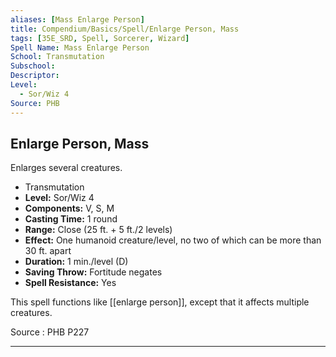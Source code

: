 ```yaml
---
aliases: [Mass Enlarge Person]
title: Compendium/Basics/Spell/Enlarge Person, Mass
tags: [35E_SRD, Spell, Sorcerer, Wizard]
Spell Name: Mass Enlarge Person
School: Transmutation
Subschool: 
Descriptor: 
Level:
  - Sor/Wiz 4
Source: PHB
---
```



## Enlarge Person, Mass

Enlarges several creatures.

*   Transmutation
*   **Level:** Sor/Wiz 4
*   **Components:** V, S, M
*   **Casting Time:** 1 round
*   **Range:** Close (25 ft. + 5 ft./2 levels)
*   **Effect:** One humanoid creature/level, no two of which can be more than 30 ft. apart
*   **Duration:** 1 min./level (D)
*   **Saving Throw:** Fortitude negates
*   **Spell Resistance:** Yes

This spell functions like [[enlarge person]], except that it affects multiple creatures.

Source : PHB P227

---
